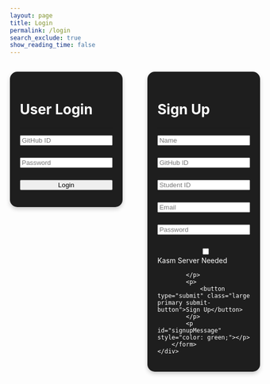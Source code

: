 ```yaml
---
layout: page
title: Login
permalink: /login
search_exclude: true
show_reading_time: false
---
```



<style>
    .submit-button {
        width: 100%;
        transition: all 0.3s ease;
        position: relative;
    }

    .login-container {
        display: flex;
        /* Use flexbox for side-by-side layout */
        justify-content: space-between;
        /* Add space between the cards */
        align-items: flex-start;
        /* Align items to the top */
        gap: 20px;
        /* Add spacing between the cards */
        flex-wrap: nowrap;
        /* Prevent wrapping of the cards */
    }

    .login-card,
    .signup-card {
        flex: 1 1 calc(50% - 20px);
        max-width: 45%;
        box-sizing: border-box;
        background: #1e1e1e;
        border-radius: 15px;
        box-shadow: 0 4px 8px rgba(0, 0, 0, 0.2);
        padding: 20px;
        color: white;
        overflow: hidden;
    }

    .login-card h1 {
        margin-bottom: 20px;
    }

    .signup-card h1 {
        margin-bottom: 20px;
    }

    .form-group {
        position: relative;
        margin-bottom: 1.5rem;
    }

    input {
        width: 100%;
        box-sizing: border-box;
    }
</style>
<br>
<div class="login-container">
    <!-- Python Login Form -->
    <div class="login-card">
        <h1 id="pythonTitle">User Login</h1>
        <hr>
        <form id="pythonForm" onsubmit="loginBoth(); return false;">
            <div class="form-group">
                <input type="text" id="uid" placeholder="GitHub ID" required>
            </div>
            <div class="form-group">
                <input type="password" id="password" placeholder="Password" required>
            </div>
            <p>
                <button type="submit" class="large primary submit-button">Login</button>
            </p>
            <p id="message" style="color: red;"></p>
        </form>
    </div>
    <div class="signup-card">
        <h1 id="signupTitle">Sign Up</h1>
        <hr>
        <form id="signupForm" onsubmit="signup(); return false;">
            <div class="form-group">
                <input type="text" id="name" placeholder="Name" required>
            </div>
            <div class="form-group">
                <input type="text" id="signupUid" placeholder="GitHub ID" required>
            </div>
            <div class="form-group">
                <input type="text" id="signupSid" placeholder="Student ID" required>
            </div>
            <div class="form-group">
                <input type="text" id="signupEmail" placeholder="Email" required>
            </div>
            <div class="form-group">
                <input type="password" id="signupPassword" placeholder="Password" required>
            </div>
            <p>
                <label class="switch">
                    <span class="toggle">
                        <input type="checkbox" name="kasmNeeded" id="kasmNeeded">
                        <span class="slider"></span>
                    </span>
                    <span class="label-text">Kasm Server Needed</span>
                </label>

            </p>
            <p>
                <button type="submit" class="large primary submit-button">Sign Up</button>
            </p>
            <p id="signupMessage" style="color: green;"></p>
        </form>
    </div>
</div>
<script type="module">
    console.log("TESTING");

    import { login, pythonURI, javaURI, fetchOptions } from '{{site.baseurl}}/assets/js/api/config.js';
    // Function to handle both Python and Java login simultaneously
    window.loginBoth = function () {
        console.log("STARTED LOGIN PROTCOL");
        javaLogin();  // Call Java login
        pythonLogin();
    };
    // Function to handle Python login
    window.pythonLogin = function () {
        const options = {
            URL: `${pythonURI}/api/authenticate`,
            callback: pythonDatabase,
            message: "message",
            method: "POST",
            cache: "no-cache",
            body: {
                uid: document.getElementById("uid").value,
                password: document.getElementById("password").value,
            }
        };
        login(options);
    }
    // Function to handle Java login
    window.javaLogin = function () {
        const options = {
            URL: `${javaURI}/authenticate`,
            callback: javaDatabase,
            message: "java-message",
            method: "POST",
            cache: "no-cache",
            body: {
                uid: document.getElementById("uid").value,
                password: document.getElementById("password").value,
            },
        };
        login(options);
    };

    // Function to fetch and display Python data
    function pythonDatabase() {
        const URL = `${pythonURI}/api/id`;
        fetch(URL, fetchOptions)
            .then(response => {
                if (!response.ok) {
                    throw new Error(`Flask server response: ${response.status}`);
                }
                return response.json();
            })
            .then(data => {
                window.location.href = '{{site.baseurl}}/profile';
            })
            .catch(error => {
                document.getElementById("message").textContent = `Error: ${error.message}`;
            });
    }
    window.signup = function () {
        const signupButton = document.querySelector(".signup-card button");
        // Disable the button and change its color
        signupButton.disabled = true;
        signupButton.classList.add("disabled");

        const signupOptionsPython = {
            URL: `${pythonURI}/api/user`,
            method: "POST",
            cache: "no-cache",
            body: {
                name: document.getElementById("name").value,
                uid: document.getElementById("signupUid").value,
                password: document.getElementById("signupPassword").value,
                kasm_server_needed: document.getElementById("kasmNeeded").checked,
            }
        };

        const signupOptionsJava = {
            URL: `${javaURI}/api/person/create`,
            method: "POST",
            cache: "no-cache",
            headers: new Headers({
                "Content-Type": "application/json"
            }),
            body: JSON.stringify({
                uid: document.getElementById("signupUid").value,
                sid: document.getElementById("signupSid").value,
                email: document.getElementById("signupEmail").value,
                dob: "11-01-2024",  // Static date for now, you can modify this
                name: document.getElementById("name").value,
                password: document.getElementById("signupPassword").value,
                kasmServerNeeded: document.getElementById("kasmNeeded").checked,
            })
        };

        fetch(signupOptionsJava.URL, signupOptionsJava)
            .then(response => response.json())
            .then(data => {
                if (data.success) {
                    document.getElementById("signupMessage").innerText = "Sign up successful!";
                } else {
                    document.getElementById("signupMessage").innerText = "Sign up failed: " + data.message;
                }
            })
            .catch(error => {
                document.getElementById("signupMessage").innerText = "Error: " + error.message;
                console.error('Error during signup:', error);
            });

        fetch(signupOptionsPython.URL, {
            method: signupOptionsPython.method,
            headers: {
                "Content-Type": "application/json"
            },
            body: JSON.stringify(signupOptionsPython.body)
        })
            .then(response => {
                if (!response.ok) {
                    throw new Error(`Signup failed on one or both backends: ${response.status}`);
                }
                return response.json();
            })
            .then(data => {
                document.getElementById("signupMessage").textContent = "Signup successful!";
                // Optionally redirect to login page or handle as needed
                // window.location.href = '{{site.baseurl}}/profile';
            })
            .catch(error => {
                console.error("Signup Error:", error);
                document.getElementById("signupMessage").textContent = `Signup Error: ${error.message}`;
                // Re-enable the button if there is an error
                signupButton.disabled = false;
                signupButton.style.backgroundColor = ''; // Reset to default color
            });
    }



    // Function to fetch and display Java data
    function javaDatabase() {
        const URL = `${javaURI}/api/person/get`;
        const loginForm = document.getElementById('javaForm');
        const dataTable = document.getElementById('javaTable');
        const dataButton = document.getElementById('javaButton');
        const resultContainer = document.getElementById("javaResult");
        resultContainer.innerHTML = '';

        fetch(URL, fetchOptions)
            .then(response => {
                if (!response.ok) {
                    throw new Error(`Spring server response: ${response.status}`);
                }
                return response.json();
            })
            .then(data => {
                // Check if email ends with "@gmail.com" and prompt user to update profile
                if (data.email === `${data.uid}@gmail.com`) {
                    alert('You need to update your name and email in the profile page to complete account setup.');
                }

                loginForm.style.display = 'none';
                dataTable.style.display = 'block';
                dataButton.style.display = 'block';

                const tr = document.createElement("tr");
                const name = document.createElement("td");
                const ghid = document.createElement("td");
                const id = document.createElement("td");
                const age = document.createElement("td");
                const roles = document.createElement("td");

                name.textContent = data.name;
                ghid.textContent = data.uid;
                //store ghid in localStorage
                localStorage.setItem("ghid", data.uid);
                id.textContent = data.email;
                age.textContent = data.age;
                roles.textContent = data.roles.map(role => role.name).join(', ');

                tr.appendChild(name);
                tr.appendChild(ghid);
                tr.appendChild(id);
                tr.appendChild(age);
                tr.appendChild(roles);
                resultContainer.appendChild(tr);

                // Redirect to the student calendar after successful data fetch
                sessionStorage.setItem("loggedIn", "true");
                setTimeout(() => {
                    window.location.href = "{{ site.baseurl }}/profile";
                }, 5000);
            })
            .catch(error => {
                console.error("Java Database Error:", error);
                const errorMsg = `Java Database Error: ${error.message}`;
                const tr = document.createElement("tr");
                const td = document.createElement("td");
                td.textContent = errorMsg;
                td.colSpan = 4;
                tr.appendChild(td);
                resultContainer.appendChild(tr);
            });
    }
</script>
